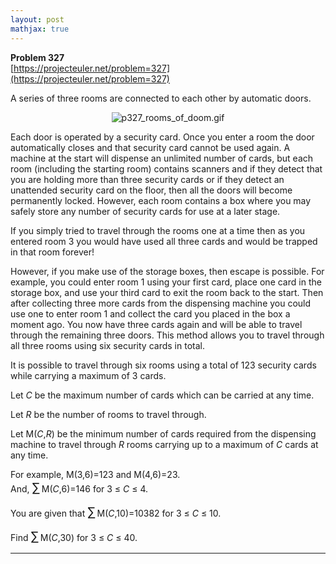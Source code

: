 ```yaml
---
layout: post
mathjax: true
---
```

**Problem 327**  
[https://projecteuler.net/problem=327](https://projecteuler.net/problem=327)

<p>A series of three rooms are connected to each other by automatic doors.</p>

<div align="center"><img src="project/images/p327_rooms_of_doom.gif" alt="p327_rooms_of_doom.gif" /></div>

<p>Each door is operated by a security card. Once you enter a room the door automatically closes and that security card cannot be used again. A machine at the start will dispense an unlimited number of cards, but each room (including the starting room) contains scanners and if they detect that you are holding more than three security cards or if they detect an unattended security card on the floor, then all the doors will become permanently locked. However, each room contains a box where you may safely store any number of security cards for use at a later stage.</p>

<p>If you simply tried to travel through the rooms one at a time then as you entered room 3 you would have used all three cards and would be trapped in that room forever!</p>

<p>However, if you make use of the storage boxes, then escape is possible. For example, you could enter room 1 using your first card, place one card in the storage box, and use your third card to exit the room back to the start. Then after collecting three more cards from the dispensing machine you could use one to enter room 1 and collect the card you placed in the box a moment ago. You now have three cards again and will be able to travel through the remaining three doors. This method allows you to travel through all three rooms using six security cards in total.</p>

<p>It is possible to travel through six rooms using a total of 123 security cards while carrying a maximum of 3 cards.</p>

<p>Let <var>C</var> be the maximum number of cards which can be carried at any time.</p>
<p>Let <var>R</var> be the number of rooms to travel through.</p>
<p>Let M(<var>C</var>,<var>R</var>) be the minimum number of cards required from the dispensing machine to travel through <var>R</var> rooms carrying up to a maximum of <var>C</var> cards at any time.</p>

<p>For example, M(3,6)=123 and M(4,6)=23.<br />And, <span style="font-size:larger;"><span style="font-size:larger;">∑</span></span> M(<var>C</var>,6)=146 for 3 ≤ <var>C</var> ≤ 4.</p>


<p>You are given that <span style="font-size:larger;"><span style="font-size:larger;">∑</span></span> M(<var>C</var>,10)=10382 for 3 ≤ <var>C</var> ≤ 10.</p>

<p>Find <span style="font-size:larger;"><span style="font-size:larger;">∑</span></span> M(<var>C</var>,30) for 3 ≤ <var>C</var> ≤ 40.</p>


---
